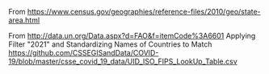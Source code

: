 From https://www.census.gov/geographies/reference-files/2010/geo/state-area.html

From http://data.un.org/Data.aspx?d=FAO&f=itemCode%3A6601 Applying Filter "2021" and Standardizing Names of Countries to Match https://github.com/CSSEGISandData/COVID-19/blob/master/csse_covid_19_data/UID_ISO_FIPS_LookUp_Table.csv
